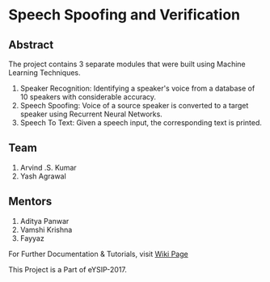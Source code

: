 # Speech Spoofing and Verification

## Abstract

The project contains 3 separate modules that were built using Machine Learning Techniques. 
1. Speaker Recognition: Identifying a speaker's voice from a database of 10 speakers with considerable accuracy.
2. Speech Spoofing: Voice of a source speaker is converted to a target speaker using Recurrent Neural Networks.
3. Speech To Text: Given a speech input, the corresponding text is printed.

## Team

1. Arvind .S. Kumar
2. Yash Agrawal

## Mentors

1. Aditya Panwar
2. Vamshi Krishna
3. Fayyaz

For Further Documentation & Tutorials, visit [Wiki Page](https://github.com/eYSIP-2017/eYSIP-2017_Speech_Spoofing_and_Verification/wiki)

This Project is a Part of eYSIP-2017.
